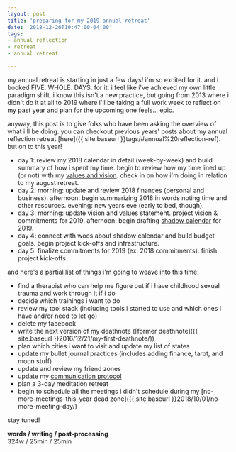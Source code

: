 ```yaml
---
layout: post
title: 'preparing for my 2019 annual retreat'
date: '2018-12-26T10:47:00-04:00'
tags:
- annual reflection
- retreat
- annual retreat

--- 
```


my annual retreat is starting in just a few days! i'm so excited for it. and i booked FIVE. WHOLE. DAYS. for it. i feel like i've achieved my own little paradigm shift. i know this isn't a new practice, but going from 2013 where i didn't do it at all to 2019 where i'll be taking a full work week to reflect on my past year and plan for the upcoming one feels... epic. 

anyway, this post is to give folks who have been asking the overview of what i'll be doing. you can checkout previous years' posts about my annual reflection retreat [here]({{ site.baseurl }}tags/#annual%20reflection-ref). but on to this year!

* day 1: review my 2018 calendar in detail (week-by-week) and build summary of how i spent my time. begin to review how my time lined up (or not) with my [values and vision](http://lqb2.co/2018/01/08/vision-statement.html). check in on how i'm doing in relation to my august retreat. 
* day 2: morning: update and review 2018 finances (personal and business). afternoon: begin summarizing 2018 in words noting time and other resources. evening: new years eve (early to bed, though). 
* day 3: morning: update vision and values statement. project vision & commitments for 2019. afternoon: begin drafting [shadow calendar](https://medium.com/@lqb2/my-shadow-calendar-an-experiment-in-aligning-my-time-with-my-values-d31219621288) for 2019. 
* day 4: connect with woes about shadow calendar and build budget goals. begin project kick-offs and infrastructure. 
* day 5: finalize commitments for 2019 (ex: 2018 commitments). finish project kick-offs. 

and here's a partial list of things i'm going to weave into this time:

* find a therapist who can help me figure out if i have childhood sexual trauma and work through it if i do
* decide which trainings i want to do
* review my tool stack (including tools i started to use and which ones i have and/or need to let go)
* delete my facebook
* write the next version of my deathnote ([former deathnote]({{ site.baseurl }}2016/12/21/my-first-deathnote/))
* plan which cities i want to visit and update my list of states
* update my bullet journal practices (includes adding finance, tarot, and moon stuff)
* update and review my friend zones
* update my [communication protocol](http://lqb2.co/protocols/)
* plan a 3-day meditation retreat
* begin to schedule all the meetings i didn't schedule during my [no-more-meetings-this-year dead zone]({{ site.baseurl }}2018/10/01/no-more-meeting-day/) 

stay tuned!

<!-- hyperlink bank -->


<!-- &#042; = asterisk -->
<!-- &#039; = single quote '-->

**words / writing / post-processing**  
324w / 25min / 25min